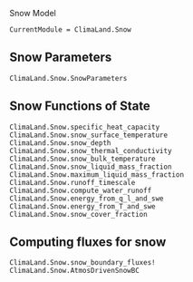 Snow Model

```@meta
CurrentModule = ClimaLand.Snow
```
## Snow Parameters

```@docs
ClimaLand.Snow.SnowParameters
```

## Snow Functions of State

```@docs
ClimaLand.Snow.specific_heat_capacity
ClimaLand.Snow.snow_surface_temperature
ClimaLand.Snow.snow_depth
ClimaLand.Snow.snow_thermal_conductivity
ClimaLand.Snow.snow_bulk_temperature
ClimaLand.Snow.snow_liquid_mass_fraction
ClimaLand.Snow.maximum_liquid_mass_fraction
ClimaLand.Snow.runoff_timescale
ClimaLand.Snow.compute_water_runoff	
ClimaLand.Snow.energy_from_q_l_and_swe
ClimaLand.Snow.energy_from_T_and_swe
ClimaLand.Snow.snow_cover_fraction
```

## Computing fluxes for snow

```@docs
ClimaLand.Snow.snow_boundary_fluxes!
ClimaLand.Snow.AtmosDrivenSnowBC
```